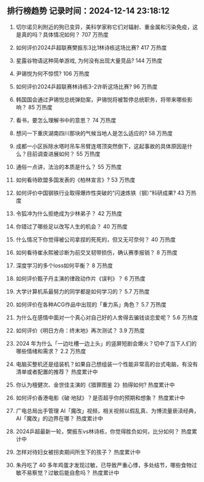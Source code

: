 
## 排行榜趋势 记录时间：2024-12-14 23:18:12
  
  1. 切尔诺贝利附近的狗已变异，美科学家称它们对辐射、重金属和污染免疫，这是真的吗？具体情况如何？ 707 万热度
    
  2. 如何评价2024乒超联赛樊振东3比1林诗栋这场比赛? 417 万热度
    
  3. 星露谷物语这种简单游戏, 为何没有出现大量竞品? 144 万热度
    
  4. 尹锡悦为何不惊慌? 106 万热度
    
  5. 如何评价2024乒超联赛林诗栋3-2许昕这场比赛? 96 万热度
    
  6. 韩国国会通过尹锡悦总统弹劾案，尹锡悦将被暂停总统职务，将带来哪些影响？ 85 万热度
    
  7. 看书，要怎么理解书中的意思？ 74 万热度
    
  8. 想问一下重庆湖南四川那块的气候当地人是怎么适应的? 58 万热度
    
  9. 成都一小区拆除水塔时吊车吊臂连塔顶突然倒下，这起事故的具体原因是什么？目前调查进展如何？ 55 万热度
    
  10. 通俗一点讲，法治的本质是什么？ 55 万热度
    
  11. 如何看待欧盟多国发表的《柏林宣言》? 53 万热度
    
  12. 如何评价中国钢铁行业取得爆炸性突破的“闪速炼铁（钢）”科研成果? 43 万热度
    
  13. 令狐冲为什么拒绝成为少林弟子？ 42 万热度
    
  14. 你错过了哪些足以改写人生的机会？ 40 万热度
    
  15. 什么情况下你觉得被公司拿捏的死死的，但又无可奈何？ 40 万热度
    
  16. 如何看待崔永熙被诊断为前交叉韧带损伤，确认赛季报销？ 8 万热度
    
  17. 深度学习的多个loss如何平衡？ 8 万热度
    
  18. 如何评价甄子丹主演的律政动作片《误判》？ 6 万热度
    
  19. 大学计算机系最努力的同学都是如何学习的？ 5.7 万热度
    
  20. 如何评价在各种ACG作品中出现的「重力系」角色？ 5.7 万热度
    
  21. 为什么在感情中面对一个真心对自己好的人舍得去骗钱谈恋爱呢？ 5.6 万热度
    
  22. 如何评价《明日方舟：终末地》再次测试？ 3.9 万热度
    
  23. 2024 年为什么「一边吐槽一边上头」的竖屏短剧会爆火？切中了当下人们的哪些情绪和需求？ 2.2 万热度
    
  24. 电脑买整机还是组装机？如果自己想组装一个性能非常高的台式电脑，有没有清单或者配置的推荐？ 热度累计中
    
  25. 你认为檀健次、金世佳主演的《猎罪图鉴 2》拍得如何? 热度累计中
    
  26. 如何评价香港电影《破·地狱》？是否超乎你的预期和想象？ 热度累计中
    
  27. 广电总局出手管理 AI「魔改」视频，相关视频以假乱真、为博流量亵渎经典，AI「魔改」的边界在哪？ 热度累计中
    
  28. 2024乒超最新一轮，樊振东vs林诗栋，你觉得胜负如何，比分如何？ 热度累计中
    
  29. 怎样对待妇女被拐卖期间所生下的孩子？ 热度累计中
    
  30. 朱丹吃了 40 多年鸡蛋才发现过敏，已导致严重心悸，多处结节，哪些食物过敏不易察觉？过敏后能自愈吗？ 热度累计中
    